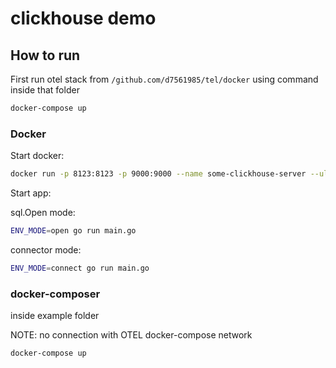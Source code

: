 # clickhouse demo

## How to run

First run otel stack from  `/github.com/d7561985/tel/docker` using command inside that folder 
```bash
docker-compose up
```

### Docker

Start docker:

```bash
docker run -p 8123:8123 -p 9000:9000 --name some-clickhouse-server --ulimit nofile=262144:262144 clickhouse/clickhouse-server:22.8.4.7-alpine
```

Start app:

sql.Open mode:
```bash 
ENV_MODE=open go run main.go
```

connector mode:
```bash
ENV_MODE=connect go run main.go
```

### docker-composer
inside example folder

NOTE: no connection with OTEL docker-compose network

```bash
docker-compose up
```